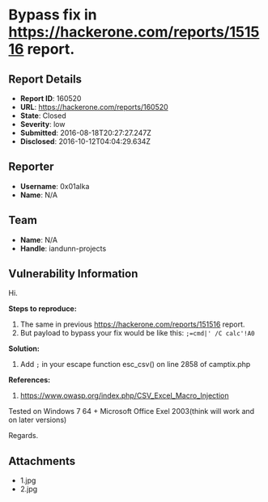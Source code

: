 # Bypass fix in https://hackerone.com/reports/151516 report.

## Report Details
- **Report ID**: 160520
- **URL**: https://hackerone.com/reports/160520
- **State**: Closed
- **Severity**: low
- **Submitted**: 2016-08-18T20:27:27.247Z
- **Disclosed**: 2016-10-12T04:04:29.634Z

## Reporter
- **Username**: 0x01alka
- **Name**: N/A

## Team
- **Name**: N/A
- **Handle**: iandunn-projects

## Vulnerability Information
Hi.

**Steps to reproduce:**

1. The same in previous https://hackerone.com/reports/151516 report.
2. But payload to bypass your fix would be like this: `;=cmd|' /C calc'!A0`

**Solution:**

1. Add `;` in your escape function esc_csv() on line 2858 of camptix.php

**References:**

1. https://www.owasp.org/index.php/CSV_Excel_Macro_Injection

Tested on Windows 7 64 + Microsoft Office Exel 2003(think will work and on later versions)

Regards.

## Attachments
- 1.jpg
- 2.jpg
